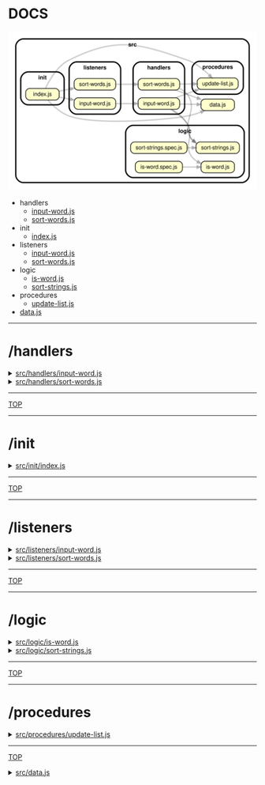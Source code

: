 <!-- BEGIN TITLE -->

# DOCS

<!-- END TITLE -->

<!-- BEGIN TREE -->

![dependency graph](./dependency-graph.svg)

<!-- END TREE -->

<!-- BEGIN TOC -->

- handlers
  - [input-word.js](#srchandlersinput-wordjs)
  - [sort-words.js](#srchandlerssort-wordsjs)
- init
  - [index.js](#srcinitindexjs)
- listeners
  - [input-word.js](#srclistenersinput-wordjs)
  - [sort-words.js](#srclistenerssort-wordsjs)
- logic
  - [is-word.js](#srclogicis-wordjs)
  - [sort-strings.js](#srclogicsort-stringsjs)
- procedures
  - [update-list.js](#srcproceduresupdate-listjs)
- [data.js](#srcdatajs)

<!-- END TOC -->

<!-- BEGIN DOCS -->

---

# /handlers

<details><summary><a href="../src/handlers/input-word.js" id="srchandlersinput-wordjs">src/handlers/input-word.js</a></summary>

<a name="handleInputWord"></a>

## handleInputWord

Entry point for users adding a word to the list.
It is called each time the user clicks the "add word" button.

| Param | Type               | Description                                          |
| ----- | ------------------ | ---------------------------------------------------- |
| event | <code>Event</code> | The event triggered when the user clicks the button. |

</details>

<details><summary><a href="../src/handlers/sort-words.js" id="srchandlerssort-wordsjs">src/handlers/sort-words.js</a></summary>

<a name="handleSortWords"></a>

## handleSortWords

Entry point for users sorting the list of words in this app.
It is called each time the input selection changes.

| Param | Type               | Description                                |
| ----- | ------------------ | ------------------------------------------ |
| event | <code>Event</code> | The event triggered by changing the input. |

</details>

---

[TOP](#DOCS)

---

# /init

<details><summary><a href="../src/init/index.js" id="srcinitindexjs">src/init/index.js</a></summary>

</details>

---

[TOP](#DOCS)

---

# /listeners

<details><summary><a href="../src/listeners/input-word.js" id="srclistenersinput-wordjs">src/listeners/input-word.js</a></summary>

</details>

<details><summary><a href="../src/listeners/sort-words.js" id="srclistenerssort-wordsjs">src/listeners/sort-words.js</a></summary>

</details>

---

[TOP](#DOCS)

---

# /logic

<details><summary><a href="../src/logic/is-word.js" id="srclogicis-wordjs">src/logic/is-word.js</a></summary>

<a name="isWord"></a>

## isWord ⇒ <code>boolean</code>

Checks if a string is a word. A word contains only letters.

**Returns**: <code>boolean</code> - Whether or not the text is a word.

| Param | Type                | Description                      |
| ----- | ------------------- | -------------------------------- |
| text  | <code>string</code> | A string to check for wordiness. |

**Example**

```js
isWord("cat"); // true
isWord("45"); // false
```

</details>

<details><summary><a href="../src/logic/sort-strings.js" id="srclogicsort-stringsjs">src/logic/sort-strings.js</a></summary>

<a name="sortStrings"></a>

## sortStrings ⇒ <code>Array.&lt;string&gt;</code>

Sorts an array of strings in different ways.
It does not modify the argument (no side-effects).

**Returns**: <code>Array.&lt;string&gt;</code> - a new sorted array containing the same strings as toSort

| Param      | Type                              | Default                                     | Description                                                                                                                                                                                                                                                                                                      |
| ---------- | --------------------------------- | ------------------------------------------- | ---------------------------------------------------------------------------------------------------------------------------------------------------------------------------------------------------------------------------------------------------------------------------------------------------------------- |
| [toSort]   | <code>Array.&lt;string&gt;</code> | <code>&#x27;&#x27;</code>                   | The array of strings to sort.                                                                                                                                                                                                                                                                                    |
| [sortType] | <code>string</code>               | <code>&quot;&#x27;oldest&#x27;&quot;</code> | How to sort the strings, 6 options. - oldest: from oldest to newest - newest: from newest to oldest - shortest: from shortest to longest - longest: from longest to shortest - a: alphabetical order - z: reverse alphabetical order if the sortType is not one of these 6 options, a copy of toSort is returned |

**Example**

```js
sortStrings(["cat", "arc", "bar"], (sortType = "a")); // ['arc', 'bar', 'cat']
```

</details>

---

[TOP](#DOCS)

---

# /procedures

<details><summary><a href="../src/procedures/update-list.js" id="srcproceduresupdate-listjs">src/procedures/update-list.js</a></summary>

<a name="updateList"></a>

## updateList

Renders an array of strings as an unordered list into the #list-container element

| Param      | Type                              | Default         | Description                               |
| ---------- | --------------------------------- | --------------- | ----------------------------------------- |
| [toRender] | <code>Array.&lt;string&gt;</code> | <code>[]</code> | an array of strings to render into the UI |

</details>

---

[TOP](#DOCS)

<details><summary><a href="../src/data.js" id="srcdatajs">src/data.js</a></summary>

<a name="data"></a>

## data

**Properties**

| Name  | Type                              | Description                                                         |
| ----- | --------------------------------- | ------------------------------------------------------------------- |
| words | <code>Array.&lt;string&gt;</code> | An array of words that the user has provided.                       |
| sort  | <code>string</code>               | A string indicating the order string should be displayed in the UI. |

</details>

<!-- END DOCS -->
